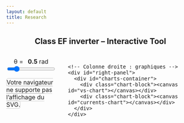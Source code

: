 ```yaml
---
layout: default
title: Research
---
```


<h2 style="text-align: center;">Class EF inverter – Interactive Tool</h2>

<div class="interactive-body">
  <style>
    .interactive-body { font-size: 1rem; margin-top: 2rem; }
    .interactive-body .container { display: flex; gap: 2rem; align-items: flex-start; }

    #left-panel, #right-panel { display: flex; flex-direction: column; gap: 1rem; }
    #left-panel { width: 40%; }
    #right-panel { width: 60%; }

    #left-panel object { width: 100%; height: auto; border: 1px solid #ccc; border-radius: 6px; }

    #charts-container { display: flex; flex-direction: column; height: 400px; gap: 1rem; }
    #charts-container .chart-block { flex: 1; }
    #charts-container canvas { width: 100% !important; height: 100% !important; }

    /* Curseur theta */
    #theta-container { margin-bottom: 1rem; text-align: center; }
    #theta-value { font-weight: bold; margin-left: 0.5rem; }
  </style>

  <div class="container">
    <!-- Colonne gauche : slider + SVG -->
    <div id="left-panel">
      <div id="theta-container">
        <label for="theta-slider">θ = <span id="theta-value">0.5</span> rad</label><br>
        <input type="range" id="theta-slider" min="0.01" max="3.14" step="0.01" value="0.5">
      </div>
      <object type="image/svg+xml" data="/assets/img/sec_circuit.svg">
        Votre navigateur ne supporte pas l’affichage du SVG.
      </object>
    </div>

    <!-- Colonne droite : graphiques -->
    <div id="right-panel">
      <div id="charts-container">
        <div class="chart-block"><canvas id="vs-chart"></canvas></div>
        <div class="chart-block"><canvas id="currents-chart"></canvas></div>
      </div>
    </div>
  </div>
</div>

<script src="https://cdn.jsdelivr.net/npm/chart.js"></script>
<script>
const PI = Math.PI;
let charts = {};

function plotCharts(theta) {
  const N = 1000;
  const data = {
    vs1: [], vs2: [],
    ie1: [], ie2: [],
    is1: [], is2: [],
    ic1: [], ic2: []
  };

  const i1 = 2 / (1 - Math.cos(theta));
  const i2 = 2 / (1 - Math.cos(PI - theta));
  
  for (let k = 0; k <= N; k++) {
    const wt = (k / N) * 4 * PI;
    const wtMod = wt % (2 * PI);
    const sinTerm = Math.sin(wt);

    // vs1 
    let vs1Val = 0;
    if (wtMod > PI - theta && wtMod <= PI) {
      vs1Val = -i1 * (Math.cos(theta) + Math.cos(wtMod));
    } else if (wtMod > PI && wtMod <= 2 * PI - theta) {
      vs1Val = 2;
    } else if (wtMod > 2 * PI - theta) {
      vs1Val = 2 + i1 * (Math.cos(theta) - Math.cos(wtMod));
    }
    data.vs1.push({x: wt, y: 0.98 * vs1Val});

    // vs2 
    let vs2Val = 0;
    if (wtMod >= 0 && wtMod <= PI - theta) {
      vs2Val = -i2 * (Math.cos(PI - theta) - Math.cos(wtMod));
    } else if (wtMod > PI && wtMod < 2 * PI - theta) {
      vs2Val = 2 + i2 * (Math.cos(wtMod) + Math.cos(PI - theta));
    } else if (wtMod >= 2 * PI - theta) {
      vs2Val = 2;
    }
    data.vs2.push({x: wt, y: 0.98 * vs2Val}); // tu peux changer la forme d’onde

    // Courants
    const ie1Val = (wtMod <= PI - theta || (wtMod > PI && wtMod <= 2*PI - theta)) ? sinTerm * (wtMod <= PI - theta ? 1 : -1) : 0;
    const ic1Val = (wtMod > PI - theta && wtMod <= PI || wtMod > 2*PI - theta) ? sinTerm : 0;
    const is1Val = (wtMod <= PI - theta) ? 0.98 * 2 * sinTerm : 0;
    const ie2Val = (wtMod <= PI - theta || (wtMod > PI && wtMod <= 2*PI - theta)) ? sinTerm * (wtMod <= PI - theta ? 1 : -1) : 0;
    const ic2Val = (wtMod > PI - theta && wtMod <= PI || wtMod > 2*PI - theta) ? sinTerm : 0;
    const is2Val = (wtMod <= PI - theta) ? 0.98 * 2 * sinTerm : 0;
    data.ie1.push({x: wt, y: ie1Val});
    data.ie2.push({x: wt, y: ie2Val});
    data.ic1.push({x: wt, y: ic1Val});
    data.ic2.push({x: wt, y: ic2Val});
    data.is1.push({x: wt, y: is1Val});
    data.is2.push({x: wt, y: is2Val});
  }

  // Paramètres pour Chart.js
  const chartParams = {
    vs1: {label:'vs1', color:'blue'},
    vs2: {label:'vs2', color:'green'},
    ie1: {label:'ie1', color:'red'},
    ie2: {label:'ie2', color:'orange'},
    is1: {label:'is1', color:'purple'},
    is2: {label:'is2', color:'pink'},
    ic1: {label:'ic1', color:'brown'},
    ic2: {label:'ic2', color:'cyan'}
  };

  const formatPi = val => {
    const n = val / PI;
    const rounded = Math.round(n);
    return Math.abs(n - rounded) < 0.05 ? (rounded === 0 ? '0' : `${rounded === 1 ? '' : rounded}π`) : '';
  };

  // Graphique VS (haut)
  const vsDatasets = ['vs1','vs2'].map(key => ({
    label: chartParams[key].label,
    data: data[key],
    borderColor: chartParams[key].color,
    borderWidth: 2,
    pointRadius:0,
    fill:false,
    tension:0
  }));
  // Inverser ordre pour légende : vs1 au-dessus de vs2
  vsDatasets.reverse();

  if(!charts.vs){
    charts.vs = new Chart(document.getElementById('vs-chart').getContext('2d'), {
      type:'line',
      data:{datasets: vsDatasets},
      options:{
        responsive:true,
        maintainAspectRatio:false,
        plugins:{legend:{display:true}},
        scales:{
          x:{type:'linear', min:0, max:4*PI, ticks:{stepSize:PI, callback:formatPi}, title:{display:true,text:'ωt (rad)'}},
          y:{min:-2,max:2,title:{display:true,text:'Voltage (a.u.)'}}
        }
      }
    });
  } else {
    charts.vs.data.datasets = vsDatasets;
    charts.vs.update();
  }

  // Graphique courants (bas)
  const currentsKeys = ['ic1','ie1','is1','ic2','ie2','is2']; // 1 au-dessus de 2
  const currentsDatasets = currentsKeys.map(key => ({
    label: chartParams[key].label,
    data: data[key],
    borderColor: chartParams[key].color,
    borderWidth:2,
    pointRadius:0,
    fill:false,
    tension:0
  }));

  if(!charts.currents){
    charts.currents = new Chart(document.getElementById('currents-chart').getContext('2d'), {
      type:'line',
      data:{datasets: currentsDatasets},
      options:{
        responsive:true,
        maintainAspectRatio:false,
        plugins:{legend:{display:true}},
        scales:{
          x:{type:'linear', min:0, max:4*PI, ticks:{stepSize:PI, callback:formatPi}, title:{display:true,text:'ωt (rad)'}},
          y:{min:-2,max:2,title:{display:true,text:'Current (a.u.)'}}
        }
      }
    });
  } else {
    charts.currents.data.datasets = currentsDatasets;
    charts.currents.update();
  }
}

// Initial plot
plotCharts(0.5);

// Slider theta
const thetaSlider = document.getElementById('theta-slider');
const thetaValueLabel = document.getElementById('theta-value');
thetaSlider.addEventListener('input', ()=>{
  const theta = parseFloat(thetaSlider.value);
  thetaValueLabel.textContent = theta.toFixed(2);
  plotCharts(theta);
});
</script>
